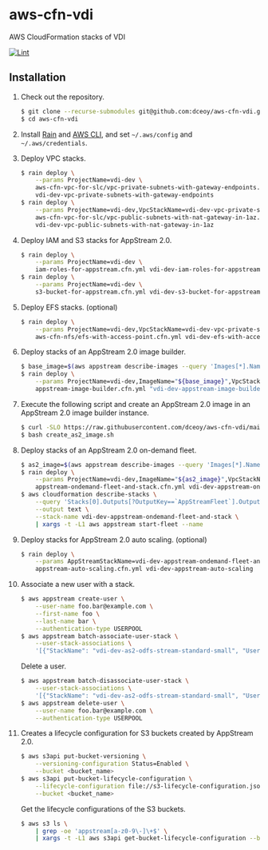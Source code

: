 aws-cfn-vdi
===========

AWS CloudFormation stacks of VDI

[![Lint](https://github.com/dceoy/aws-cfn-vdi/actions/workflows/lint.yml/badge.svg)](https://github.com/dceoy/aws-cfn-vdi/actions/workflows/lint.yml)

Installation
------------

1.  Check out the repository.

    ```sh
    $ git clone --recurse-submodules git@github.com:dceoy/aws-cfn-vdi.git
    $ cd aws-cfn-vdi
    ```

2.  Install [Rain](https://github.com/aws-cloudformation/rain) and [AWS CLI](https://aws.amazon.com/cli/), and set `~/.aws/config` and `~/.aws/credentials`.

3.  Deploy VPC stacks.

    ```sh
    $ rain deploy \
        --params ProjectName=vdi-dev \
        aws-cfn-vpc-for-slc/vpc-private-subnets-with-gateway-endpoints.cfn.yml \
        vdi-dev-vpc-private-subnets-with-gateway-endpoints
    $ rain deploy \
        --params ProjectName=vdi-dev,VpcStackName=vdi-dev-vpc-private-subnets-with-gateway-endpoints \
        aws-cfn-vpc-for-slc/vpc-public-subnets-with-nat-gateway-in-1az.cfn.yml \
        vdi-dev-vpc-public-subnets-with-nat-gateway-in-1az
    ```

4.  Deploy IAM and S3 stacks for AppStream 2.0.

    ```sh
    $ rain deploy \
        --params ProjectName=vdi-dev \
        iam-roles-for-appstream.cfn.yml vdi-dev-iam-roles-for-appstream
    $ rain deploy \
        --params ProjectName=vdi-dev \
        s3-bucket-for-appstream.cfn.yml vdi-dev-s3-bucket-for-appstream
    ```

5.  Deploy EFS stacks. (optional)

    ```sh
    $ rain deploy \
        --params ProjectName=vdi-dev,VpcStackName=vdi-dev-vpc-private-subnets-with-gateway-endpoints \
        aws-cfn-nfs/efs-with-access-point.cfn.yml vdi-dev-efs-with-access-point
    ```

6.  Deploy stacks of an AppStream 2.0 image builder.

    ```sh
    $ base_image=$(aws appstream describe-images --query 'Images[*].Name' | grep -oe 'AppStream-AmazonLinux[^"]\+' | tail -1)
    $ rain deploy \
        --params ProjectName=vdi-dev,ImageName="${base_image}",VpcStackName=vdi-dev-vpc-private-subnets-with-gateway-endpoints,IamStackName=vdi-dev-iam-roles-for-appstream \
        appstream-image-builder.cfn.yml "vdi-dev-appstream-image-builder-${base_image}"
    ```

7.  Execute the following script and create an AppStream 2.0 image in an AppStream 2.0 image builder instance.

    ```sh
    $ curl -SLO https://raw.githubusercontent.com/dceoy/aws-cfn-vdi/main/create_as2_image.sh
    $ bash create_as2_image.sh
    ```

8.  Deploy stacks of an AppStream 2.0 on-demand fleet.

    ```sh
    $ as2_image=$(aws appstream describe-images --query 'Images[*].Name' | grep -oe "vdi-dev-as2-[^\"]\+" | tail -1)
    $ rain deploy \
        --params ProjectName=vdi-dev,ImageName="${as2_image}",VpcStackName=vdi-dev-vpc-private-subnets-with-gateway-endpoints,IamStackName=vdi-dev-iam-roles-for-appstream \
        appstream-ondemand-fleet-and-stack.cfn.yml vdi-dev-appstream-ondemand-fleet-and-stack
    $ aws cloudformation describe-stacks \
        --query 'Stacks[0].Outputs[?OutputKey==`AppStreamFleet`].OutputValue' \
        --output text \
        --stack-name vdi-dev-appstream-ondemand-fleet-and-stack \
        | xargs -t -L1 aws appstream start-fleet --name
    ```

9.  Deploy stacks for AppStream 2.0 auto scaling. (optional)

    ```sh
    $ rain deploy \
        --params AppStreamStackName=vdi-dev-appstream-ondemand-fleet-and-stack,IamStackName=vdi-dev-iam-roles-for-appstream \
        appstream-auto-scaling.cfn.yml vdi-dev-appstream-auto-scaling
    ```

10. Associate a new user with a stack.

    ```sh
    $ aws appstream create-user \
        --user-name foo.bar@example.com \
        --first-name foo \
        --last-name bar \
        --authentication-type USERPOOL
    $ aws appstream batch-associate-user-stack \
        --user-stack-associations \
        '[{"StackName": "vdi-dev-as2-odfs-stream-standard-small", "UserName": "foo.bar@example.com", "AuthenticationType": "USERPOOL", "SendEmailNotification": true}]'
    ```

    Delete a user.

    ```sh
    $ aws appstream batch-disassociate-user-stack \
        --user-stack-associations \
        '[{"StackName": "vdi-dev-as2-odfs-stream-standard-small", "UserName": "foo.bar@example.com", "AuthenticationType": "USERPOOL", "SendEmailNotification": true}]'
    $ aws appstream delete-user \
        --user-name foo.bar@example.com \
        --authentication-type USERPOOL
    ```

11. Creates a lifecycle configuration for S3 buckets created by AppStream 2.0.

    ```sh
    $ aws s3api put-bucket-versioning \
        --versioning-configuration Status=Enabled \
        --bucket <bucket_name>
    $ aws s3api put-bucket-lifecycle-configuration \
        --lifecycle-configuration file://s3-lifecycle-configuration.json \
        --bucket <bucket_name>
    ```

    Get the lifecycle configurations of the S3 buckets.

    ```sh
    $ aws s3 ls \
        | grep -oe 'appstream[a-z0-9\-]\+$' \
        | xargs -t -L1 aws s3api get-bucket-lifecycle-configuration --bucket
    ```
